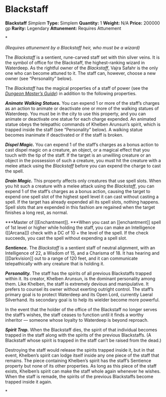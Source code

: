 # Blackstaff

**Blackstaff**
_Simplem_
**Type:** Simplem
**Quantity:** 1
**Weight:** N/A
**Price:** 200000 gp
**Rarity:** Legendary
**Attunement:** Requires Attunement

*<div class="item-attunement"><i>(Requires attunement by a Blackstaff heir, who must be a wizard)</i><p>The *Blackstaff* is a sentient, rune-carved staff set with thin silver veins. It is the symbol of office for the Blackstaff, the highest-ranking wizard in Waterdeep. As the rightful owner of the *Blackstaff*, Vajra Safahr is the only one who can become attuned to it. The staff can, however, choose a new owner (see “Personality” below).

The *Blackstaff* has the magical properties of a staff of power (see the *<a href="https://www.dndbeyond.com/sources/dmg">Dungeon Master’s Guide</a>*) in addition to the following properties.

***Animate Walking Statues.*** You can expend 1 or more of the staff’s charges as an action to animate or deactivate one or more of the walking statues of Waterdeep. You must be in the city to use this property, and you can animate or deactivate one statue for each charge expended. An animated statue obeys the telepathic commands of Khelben Arunsun’s spirit, which is trapped inside the staff (see “Personality” below). A walking statue becomes inanimate if deactivated or if the staff is broken.

***Dispel Magic.*** You can expend 1 of the staff’s charges as a bonus action to cast dispel magic on a creature, an object, or a magical effect that you touch with the tip of the staff. If the target is an unwilling creature or an object in the possession of such a creature, you must hit the creature with a melee attack using the *Blackstaff* before you can expend the charge to cast the spell.

***Drain Magic.*** This property affects only creatures that use spell slots. When you hit such a creature with a melee attack using the *Blackstaff*, you can expend 1 of the staff’s charges as a bonus action, causing the target to expend one spell slot of the highest spell level it can cast without casting a spell. If the target has already expended all its spell slots, nothing happens. Spell slots that are expended in this fashion are regained when the target finishes a long rest, as normal.

***Master of [[Enchantment]]. ***When you cast an [[enchantment]] spell of 1st level or higher while holding the staff, you can make an Intelligence ([[Arcana]]) check with a DC of 10 + the level of the spell. If the check succeeds, you cast the spell without expending a spell slot.

***Sentience.*** The *Blackstaff* is a sentient staff of neutral alignment, with an Intelligence of 22, a Wisdom of 15, and a Charisma of 18. It has hearing and [[Darkvision]] out to a range of 120 feet, and it can communicate telepathically with any creature that is holding it.

***Personality.*** The staff has the spirits of all previous Blackstaffs trapped within it. Its creator, Khelben Arunsun, is the dominant personality among them. Like Khelben, the staff is extremely devious and manipulative. It prefers to counsel its owner without exerting outright control. The staff’s primary goal is to protect Waterdeep and its Open Lord, currently Laeral Silverhand. Its secondary goal is to help its wielder become more powerful.

In the event that the holder of the office of the Blackstaff no longer serves the staff’s wishes, the staff ceases to function until it finds a worthy inheritor — someone whose loyalty to Waterdeep is beyond reproach.

***Spirit Trap.*** When the Blackstaff dies, the spirit of that individual becomes trapped in the staff along with the spirits of the previous Blackstaffs. (A Blackstaff whose spirit is trapped in the staff can’t be raised from the dead.)

Destroying the staff would release the spirits trapped inside it, but in that event, Khelben’s spirit can lodge itself inside any one piece of the staff that remains. The piece containing Khelben’s spirit has the staff’s Sentience property but none of its other properties. As long as this piece of the staff exists, Khelben’s spirit can make the staff whole again whenever he wishes. When the staff is remade, the spirits of the previous Blackstaffs become trapped inside it again.</p>*